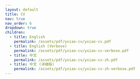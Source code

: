 ```yaml
---
layout: default
title: CV
nav: true
nav_order: 6
dropdown: true
children:
  - title: English
    permalink: /assets/pdf/yxiao-cv/yxiao-cv.pdf
  - title: English (Verbose)
    permalink: /assets/pdf/yxiao-cv/yxiao-cv-verbose.pdf
  - title: 中文
    permalink: /assets/pdf/yxiao-cv/yxiao-cv-zh.pdf
  - title: 中文 (详细版)
    permalink: /assets/pdf/yxiao-cv/yxiao-cv-zh-verbose.pdf
---
```

